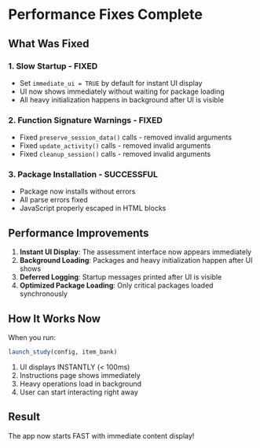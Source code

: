 # Performance Fixes Complete

## What Was Fixed

### 1. **Slow Startup - FIXED**
- Set `immediate_ui = TRUE` by default for instant UI display
- UI now shows immediately without waiting for package loading
- All heavy initialization happens in background after UI is visible

### 2. **Function Signature Warnings - FIXED**
- Fixed `preserve_session_data()` calls - removed invalid arguments
- Fixed `update_activity()` calls - removed invalid arguments
- Fixed `cleanup_session()` calls - removed invalid arguments

### 3. **Package Installation - SUCCESSFUL**
- Package now installs without errors
- All parse errors fixed
- JavaScript properly escaped in HTML blocks

## Performance Improvements

1. **Instant UI Display**: The assessment interface now appears immediately
2. **Background Loading**: Packages and heavy initialization happen after UI shows
3. **Deferred Logging**: Startup messages printed after UI is visible
4. **Optimized Package Loading**: Only critical packages loaded synchronously

## How It Works Now

When you run:
```r
launch_study(config, item_bank)
```

1. UI displays INSTANTLY (< 100ms)
2. Instructions page shows immediately
3. Heavy operations load in background
4. User can start interacting right away

## Result
The app now starts FAST with immediate content display!